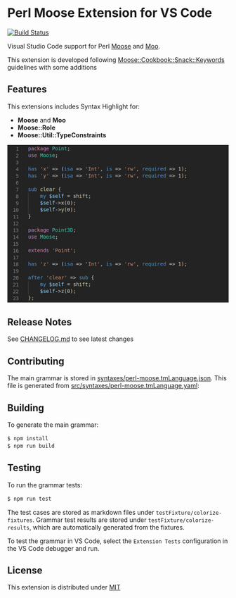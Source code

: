 # Perl Moose Extension for VS Code

[![Build Status](https://travis-ci.org/torrentalle/vscode-perl-moose.svg?branch=master)](https://travis-ci.org/torrentalle/vscode-perl-moose)

Visual Studio Code support for Perl [Moose](https://metacpan.org/pod/Moose) and [Moo](https://metacpan.org/pod/Moo).

This extension is developed following [Moose::Cookbook::Snack::Keywords](https://metacpan.org/pod/distribution/Moose/lib/Moose/Cookbook/Snack/Keywords.pod)
guidelines with some additions

## Features

This extensions includes Syntax Highlight for:

* **Moose** and **Moo**
* **Moose::Role**
* **Moose::Util::TypeConstraints**

![Syntax Highlight](images/grammar.png)

## Release Notes

See [CHANGELOG.md](CHANGELOG.md) to see latest changes

## Contributing

The main grammar is stored in [syntaxes/perl-moose.tmLanguage.json](syntaxes/perl-moose.tmLanguage.json).
This file is generated from [src/syntaxes/perl-moose.tmLanguage.yaml](src/syntaxes/perl-moose.tmLanguage.yaml):

## Building

To generate the main grammar:

```bash
$ npm install
$ npm run build
```

## Testing

To run the grammar tests:

```bash
$ npm run test
```
The test cases are stored as markdown files under `testFixture/colorize-fixtures`. Grammar test results are stored under `testFixture/colorize-results`, which are automatically generated from the fixtures.

To test the grammar in VS Code, select the `Extension Tests` configuration in the VS Code debugger and run.

## License

This extension is distributed under [MIT](LICENSE.md)
